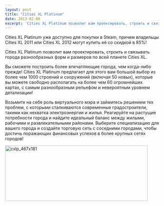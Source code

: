 ```yaml
---
layout: post
title: "Cities XL Platinum"
date: 2013-02-08
excerpt: 'Cities XL Platinum позволит вам проектировать, строить и связывать города разнообразных форм и размеров по всей планете Cities XL. Вы сможете построить более впечатляющие города, чем когда-либо прежде! Cities XL Platinum предлагает для этого вам большой выбор из более чем 1000 строений и сооружений (включая 50 новых), которые вы можете свободно располагать на более чем 60 огромнейших картах, с самым разнообразным рельефом и невероятным уровнем детализации!'
---
```


Cities XL Platinum уже доступно для покупки в Steam, причем владельцы Cities XL 2011 или Cities XL 2012 могут купить её со скидкой в 85%!

Cities XL Platinum позволит вам проектировать, строить и связывать города разнообразных форм и размеров по всей планете Cities XL.

Вы сможете построить более впечатляющие города, чем когда-либо прежде! Cities XL Platinum предлагает для этого вам большой выбор из более чем 1000 строений и сооружений (включая 50 новых), которые вы можете свободно располагать на более чем 60 огромнейших картах, с самым разнообразным рельефом и невероятным уровнем детализации!

Возьмите на себя роль виртуального мэра и займитесь решением тех проблем, с которыми сталкиваются современные градостроители, такими как нехватка электроэнергии и жилья. Реагируйте на растущие потребности города и найдите идеальный баланс между жилыми, рабочими и развлекательными районами. Выберите специализацию для вашего города и создайте торговую сеть с соседними городами, чтобы достичь поражающих финансовых успехов в более крупных сетях городов!

<a href="http://store.steampowered.com/app/231140/" target="_blank"><img class="aligncenter size-full wp-image-1221" alt="cxlp_467x181" src="http://gamersoul.ru/wp-content/uploads/2013/02/cxlp_467x181.jpg" width="467" height="181" /></a>